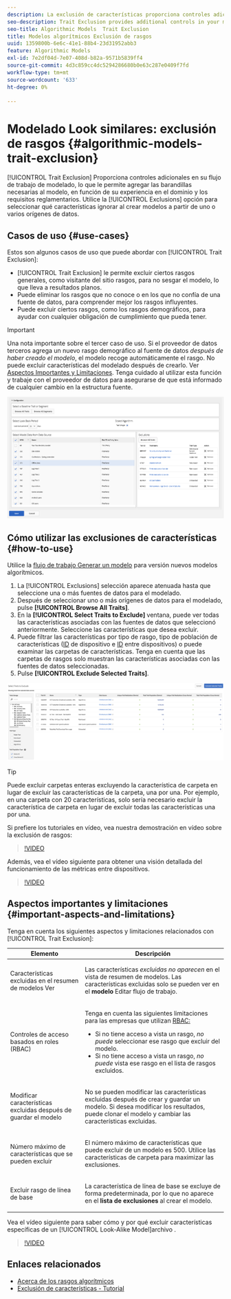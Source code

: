 ```yaml
---
description: La exclusión de características proporciona controles adicionales en su flujo de trabajo de modelado, lo que le permite agregar las barandillas necesarias al modelo, en función de su experiencia en el dominio y los requisitos reglamentarios. Utilice la opción Exclusiones para seleccionar qué características ignorar al crear modelos a partir de uno o varios orígenes de datos.
seo-description: Trait Exclusion provides additional controls in your modeling workflow, allowing you to add the necessary guard rails to the model, based on your domain expertise and regulatory requirements. Use the Exclusions option to select which traits to ignore when creating models from one or more data sources.
seo-title: Algorithmic Models  Trait Exclusion
title: Modelos algorítmicos Exclusión de rasgos
uuid: 1359800b-6e6c-41e1-88b4-23d31952abb3
feature: Algorithmic Models
exl-id: 7e2df04d-7e07-408d-b82a-9571b5839ff4
source-git-commit: 4d3c859cc4dc5294286680b0e63c287e0409f7fd
workflow-type: tm+mt
source-wordcount: '633'
ht-degree: 0%

---
```


# Modelado Look similares: exclusión de rasgos {#algorithmic-models-trait-exclusion}

[!UICONTROL Trait Exclusion] Proporciona controles adicionales en su flujo de trabajo de modelado, lo que le permite agregar las barandillas necesarias al modelo, en función de su experiencia en el dominio y los requisitos reglamentarios. Utilice la [!UICONTROL Exclusions] opción para seleccionar qué características ignorar al crear modelos a partir de uno o varios orígenes de datos.

## Casos de uso {#use-cases}

Estos son algunos casos de uso que puede abordar con [!UICONTROL Trait Exclusion]:

* [!UICONTROL Trait Exclusion] le permite excluir ciertos rasgos generales, como visitante del sitio rasgos, para no sesgar el modelo, lo que lleva a resultados planos.
* Puede eliminar los rasgos que no conoce o en los que no confía de una fuente de datos, para comprender mejor los rasgos influyentes.
* Puede excluir ciertos rasgos, como los rasgos demográficos, para ayudar con cualquier obligación de cumplimiento que pueda tener.

>[!IMPORTANT]
>
>Una nota importante sobre el tercer caso de uso. Si el proveedor de datos terceros agrega un nuevo rasgo demográfico al fuente de datos *después de haber creado el modelo*, el modelo recoge automáticamente el rasgo. No puede excluir características del modelado después de crearlo. Ver [Aspectos Importantes y Limitaciones](../../features/algorithmic-models/trait-exclusion-algo-models.md#important-aspects-and-limitations). Tenga cuidado al utilizar esta función y trabaje con el proveedor de datos para asegurarse de que está informado de cualquier cambio en la estructura fuente.

![](assets/lam_exclude_traits.png)

## Cómo utilizar las exclusiones de características {#how-to-use}

Utilice la [flujo de trabajo Generar un modelo](../../features/algorithmic-models/create-model.md#build-model) para versión nuevos modelos algorítmicos.

1. La [!UICONTROL Exclusions] selección aparece atenuada hasta que seleccione una o más fuentes de datos para el modelado.
2. Después de seleccionar uno o más orígenes de datos para el modelado, pulse **[!UICONTROL Browse All Traits]**.
3. En la **[!UICONTROL Select Traits to Exclude]** ventana, puede ver todas las características asociadas con las fuentes de datos que seleccionó anteriormente. Seleccione las características que desea excluir.
4. Puede filtrar las características por tipo de rasgo, tipo de población de características ([ID](../../reference/ids-in-aam.md) de dispositivo e [ID](../../reference/ids-in-aam.md) entre dispositivos) o puede examinar las carpetas de características. Tenga en cuenta que las carpetas de rasgos solo muestran las características asociadas con las fuentes de datos seleccionadas.
5. Pulse **[!UICONTROL Exclude Selected Traits]**.

![exclusiones de características](assets/trait-exclusions-browse-traits.png)

>[!TIP]
>
>Puede excluir carpetas enteras excluyendo la característica de carpeta en lugar de excluir las características de la carpeta, una por una. Por ejemplo, en una carpeta con 20 características, solo sería necesario excluir la característica de carpeta en lugar de excluir todas las características una por una.

Si prefiere los tutoriales en vídeo, vea nuestra demostración en vídeo sobre la exclusión de rasgos:

>[!VIDEO](https://video.tv.adobe.com/v/25569/?quality=12)

Además, vea el vídeo siguiente para obtener una visión detallada del funcionamiento de las métricas entre dispositivos.

>[!VIDEO](https://video.tv.adobe.com/v/33445/?quality=12)

## Aspectos importantes y limitaciones {#important-aspects-and-limitations}

Tenga en cuenta los siguientes aspectos y limitaciones relacionados con [!UICONTROL Trait Exclusion]:

<table id="table_BA5C3545BC9E4717BD567B00C803AA53"> 
 <thead> 
  <tr> 
   <th colname="col1" class="entry"> Elemento </th> 
   <th colname="col2" class="entry"> Descripción </th>
  </tr> 
 </thead>
 <tbody> 
  <tr> 
   <td colname="col1"> <p>Características excluidas en el resumen de modelos Ver </p> </td>
   <td colname="col2"> <p>Las características <i>excluidas no aparecen</i> en el vista de resumen de modelos. Las características excluidas solo se pueden ver en el <b><span class="uicontrol"> modelo</span></b> Editar flujo de trabajo. </p> </td>
  </tr> 
  <tr> 
   <td colname="col1"> <p>Controles de acceso basados en roles (RBAC) </p> </td>
   <td colname="col2"> <p>Tenga en cuenta las siguientes limitaciones para las empresas que utilizan <a href="../../features/administration/administration-overview.md#administration"> RBAC:</a> </p> <p>
     <ul id="ul_38A4056C235B428C822EA4A353893786"> 
      <li id="li_2624FB35581F4807B8530910D63FFDBF">Si no tiene acceso a vista un rasgo, <i>no puede</i> seleccionar ese rasgo que excluir del modelo. </li>
      <li id="li_3FD7A12AAAA8462EA84A760C05F20379">Si no tiene acceso a vista un rasgo, <i>no puede</i> vista ese rasgo en el lista de rasgos excluidos. </li>
     </ul> </p> </td>
  </tr> 
  <tr> 
   <td colname="col1"> <p>Modificar características excluidas después de guardar el modelo </p> </td>
   <td colname="col2"> <p>No se pueden modificar las características excluidas después de crear y guardar un modelo. Si desea modificar los resultados, puede clonar el modelo y cambiar las características excluidas. </p> </td>
  </tr> 
  <tr> 
   <td colname="col1"> <p>Número máximo de características que se pueden excluir </p> </td>
   <td colname="col2"> <p>El número máximo de características que puede excluir de un modelo es 500. Utilice las características de carpeta para maximizar las exclusiones. </p> </td>
  </tr> 
  <tr> 
   <td colname="col1"> <p>Excluir rasgo de línea de base </p> </td>
   <td colname="col2"> <p>La característica de línea de base se excluye de forma predeterminada, por lo que no aparece en el <b><span class="uicontrol"> lista de exclusiones</span></b> al crear el modelo. </p> </td>
  </tr>
 </tbody>
</table>

Vea el vídeo siguiente para saber cómo y por qué excluir características específicas de un [!UICONTROL Look-Alike Model]archivo .

>[!VIDEO](https://video.tv.adobe.com/v/25569/)

## Enlaces relacionados

* [Acerca de los rasgos algorítmicos](/help/using/features/algorithmic-models/understanding-models.md)
* [Exclusión de características - Tutorial](https://helpx.adobe.com/audience-manager/kt/using/excluding-traits-look-alike-model-feature-video-use.html)
